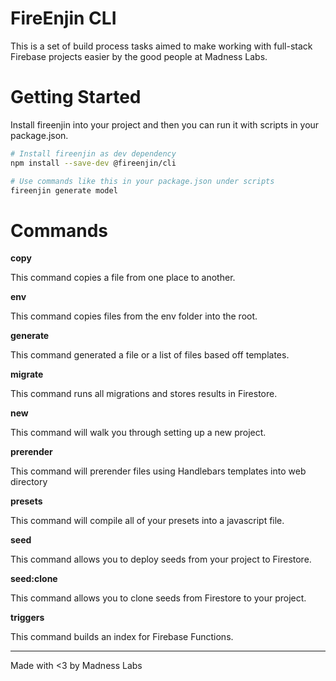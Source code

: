 # FireEnjin CLI

This is a set of build process tasks aimed to make working with full-stack Firebase projects easier by the good people at Madness Labs.

# Getting Started

Install fireenjin into your project and then you can run it with scripts in your package.json.

```bash
# Install fireenjin as dev dependency
npm install --save-dev @fireenjin/cli

# Use commands like this in your package.json under scripts
fireenjin generate model
```

# Commands

**copy**

This command copies a file from one place to another.

**env**

This command copies files from the env folder into the root.

**generate**

This command generated a file or a list of files based off templates.

**migrate**

This command runs all migrations and stores results in Firestore.

**new**

This command will walk you through setting up a new project.

**prerender**

This command will prerender files using Handlebars templates into web directory

**presets**

This command will compile all of your presets into a javascript file.

**seed**

This command allows you to deploy seeds from your project to Firestore.

**seed:clone**

This command allows you to clone seeds from Firestore to your project.

**triggers**

This command builds an index for Firebase Functions.

---

Made with <3 by Madness Labs
